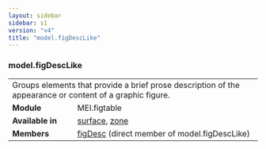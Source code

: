 ```yaml
---
layout: sidebar
sidebar: s1
version: "v4"
title: "model.figDescLike"
---
```

<div class="classSpec model">
   <h3 id="model.figDescLike">model.figDescLike</h3>
   <table class="wovenodd">
      <tr>
         <td colspan="2" class="wovenodd-col2">Groups elements that provide a brief prose description of the appearance or content
            of a
            graphic figure.
         </td>
      </tr>
      <tr>
         <td class="wovenodd-col1"><strong>Module</strong></td>
         <td class="wovenodd-col2">MEI.figtable</td>
      </tr>
      <tr>
         <td class="wovenodd-col1"><strong>Available in</strong></td>
         <td class="wovenodd-col2">
            <div class="parent">
               <div><a class="link_odd_elementSpec" href="{{ site.baseurl }}/{{ page.version }}/elements/surface.html">surface</a>, <a class="link_odd_elementSpec" href="{{ site.baseurl }}/{{ page.version }}/elements/zone.html">zone</a></div>
            </div>
         </td>
      </tr>
      <tr>
         <td class="wovenodd-col1"><strong>Members</strong></td>
         <td class="wovenodd-col2">
            <div class="parent">
               <div><a class="link_odd_elementSpec" href="{{ site.baseurl }}/{{ page.version }}/elements/figdesc.html">figDesc</a> (direct member of model.figDescLike)
               </div>
            </div>
         </td>
      </tr>
   </table>
</div>